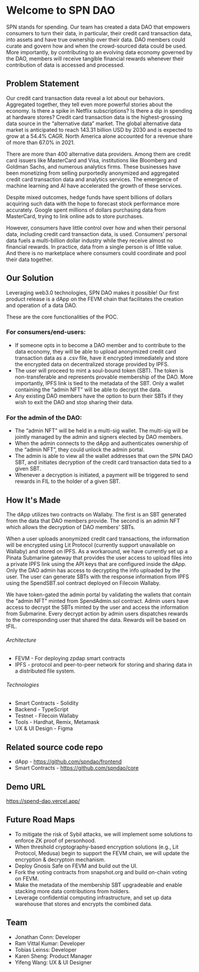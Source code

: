 # Welcome to SPN DAO

SPN stands for spending. Our team has created a data DAO that empowers consumers to turn their data, in particular, their credit card transaction data, into assets and have true ownership over their data. DAO members could curate and govern how and when the crowd-sourced data could be used. More importantly, by contributing to an evolving data economy governed by the DAO, members will receive tangible financial rewards whenever their contribution of data is accessed and processed. 


## Problem Statement

Our credit card transaction data reveal a lot about our behaviors. Aggregated together, they tell even more powerful stories about the economy. Is there a spike in Netflix subscriptions? Is there a dip in spending at hardware stores? Credit card transaction data is the highest-grossing data source in the “alternative data” market. The global alternative data market is anticipated to reach 143.31 billion USD by 2030 and is expected to grow at a 54.4% CAGR. North America alone accounted for a revenue share of more than 67.0% in 2021. 

There are more than 400 alternative data providers. Among them are credit card issuers like MasterCard and Visa, institutions like Bloomberg and Goldman Sachs, and numerous analytics firms. These businesses have been monetizing from selling purportedly anonymized and aggregated credit card transaction data and analytics services. The emergence of machine learning and AI have accelerated the growth of these services.

Despite mixed outcomes, hedge funds have spent billions of dollars acquiring such data with the hope to forecast stock performance more accurately. Google spent millions of dollars purchasing data from MasterCard, trying to link online ads to store purchases. 

However, consumers have little control over how and when their personal data, including credit card transaction data, is used. Consumers’ personal data fuels a multi-billion dollar industry while they receive almost no financial rewards. In practice, data from a single person is of little value. And there is no marketplace where consumers could coordinate and pool their data together. 


## Our Solution

Leveraging web3.0 technologies, SPN DAO makes it possible! Our first product release is a dApp on the FEVM chain that facilitates the creation and operation of a data DAO. 

These are the core functionalities of the POC. 

### For consumers/end-users: 

- If someone opts in to become a DAO member and to contribute to the data economy, they will be able to upload anonymized credit card transaction data as a .csv file, have it encrypted immediately and store the encrypted data on decentralized storage provided by IPFS. 
- The user will proceed to mint a soul-bound token (SBT). The token is non-transferable and represents provable membership of the DAO. More importantly, IPFS link is tied to the metadata of the SBT. Only a wallet containing the “admin NFT” will be able to decrypt the data. 
- Any existing DAO members have the option to burn their SBTs if they wish to exit the DAO and stop sharing their data. 

### For the admin of the DAO:

- The “admin NFT” will be held in a multi-sig wallet. The multi-sig will be jointly managed by the admin and signers elected by DAO members. 
- When the admin connects to the dApp and authenticates ownership of the “admin NFT”, they could unlock the admin portal. 
- The admin is able to view all the wallet addresses that own the SPN DAO SBT, and initiates decryption of the credit card transaction data tied to a given SBT. 
- Whenever a decryption is initiated, a payment will be triggered to send rewards in FIL to the holder of a given SBT. 


## How It's Made

The dApp utilizes two contracts on Wallaby. The first is an SBT generated from the data that DAO members provide. The second is an admin NFT which allows the decryption of DAO members' SBTs.

When a user uploads anonymized credit card transactions, the information will be encrypted using Lit Protocol (currently support unavailable on Wallaby) and stored on IPFS. As a workaround, we have currently set up a Pinata Submarine gateway that provides the user access to upload files into a private IPFS link using the API keys that are configured inside the dApp. Only the DAO admin has access to decrypting the info uploaded by the user. The user can generate SBTs with the response information from IPFS using the SpendSBT.sol contract deployed on Filecoin Wallaby.

We have token-gated the admin portal by validating the wallets that contain the "admin NFT" minted from SpendAdmin.sol contract. Admin users have access to decrypt the SBTs minted by the user and access the information from Submarine. Every decrypt action by admin users dispatches rewards to the corresponding user that shared the data. Rewards will be based on tFIL.

###### Architecture

- FEVM - For deploying zpdap smart contracts
- IPFS - protocol and peer-to-peer network for storing and sharing data in a distributed file system.

###### Technologies

- Smart Contracts - Solidity
- Backend - TypeScript
- Testnet - Filecoin Wallaby
- Tools - Hardhat, Remix, Metamask
- UX & UI Design - Figma

## Related source code repo

* dApp - https://github.com/spndao/frontend
* Smart Contracts - https://github.com/spndao/core

## Demo URL

https://spend-dao.vercel.app/

##  Future Road Maps

- To mitigate the risk of Sybil attacks, we will implement some solutions to enforce ZK proof of personhood. 
- When threshold cryptography-based encryption solutions (e.g., Lit Protocol, Medusa) begin to support the FEVM chain, we will update the encryption & decryptoin mechanism. 
- Deploy Gnosis Safe on FEVM and build out the UI. 
- Fork the voting contracts from snapshot.org and build on-chain voting on FEVM. 
- Make the metadata of the membership SBT upgradeable and enable stacking more data contributions from holders. 
- Leverage confidential computing infrastructure, and set up data warehouse that stores and encrypts the combined data.  


## Team

* Jonathan Conn: Developer
* Ram Vittal Kumar: Developer
* Tobias Leinss: Developer
* Karen Sheng: Product Manager
* Yifeng Wang: UX & UI Designer
